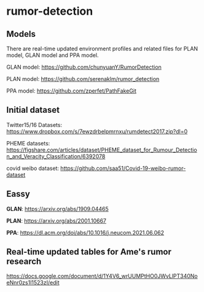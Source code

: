 # rumor-detection

## Models
There are real-time updated environment profiles and related files for PLAN model, GLAN model and PPA model.

GLAN model: https://github.com/chunyuanY/RumorDetection

PLAN model: https://github.com/serenaklm/rumor_detection

PPA model: https://github.com/zperfet/PathFakeGit

## Initial dataset

Twitter15/16 Datasets: https://www.dropbox.com/s/7ewzdrbelpmrnxu/rumdetect2017.zip?dl=0

PHEME datasets: https://figshare.com/articles/dataset/PHEME_dataset_for_Rumour_Detection_and_Veracity_Classification/6392078

covid weibo dataset: https://github.com/saa51/Covid-19-weibo-rumor-dataset

## Eassy

**GLAN**: https://arxiv.org/abs/1909.04465

**PLAN**: https://arxiv.org/abs/2001.10667

**PPA**: https://dl.acm.org/doi/abs/10.1016/j.neucom.2021.06.062

## Real-time updated tables for Ame's rumor research

https://docs.google.com/document/d/1Y4V6_wrUUMPtHO0JWvLlPT340NoeNnr0zs1l1523zI/edit
